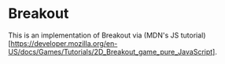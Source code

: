 # Breakout

This is an implementation of Breakout via (MDN's JS tutorial)[https://developer.mozilla.org/en-US/docs/Games/Tutorials/2D_Breakout_game_pure_JavaScript].
